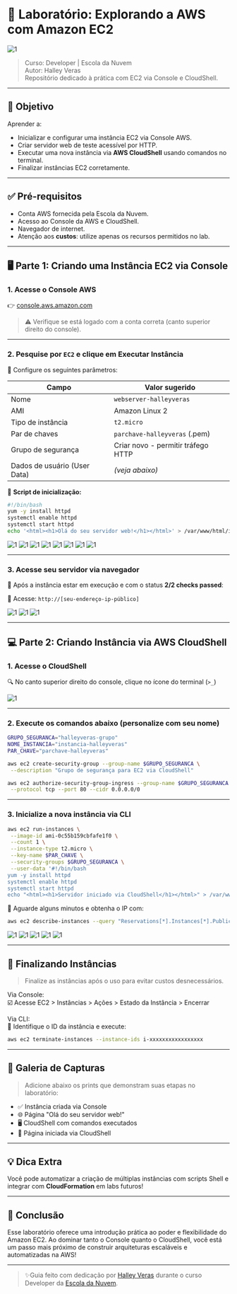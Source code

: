 # 🚀 Laboratório: Explorando a AWS com Amazon EC2

![1](https://raw.githubusercontent.com/HalleyVeras/aws-ec2-lab-developer-EDN/refs/heads/main/arquivos/ec2_Lab.jpg)

> Curso: Developer | Escola da Nuvem  
> Autor: Halley Veras  
> Repositório dedicado à prática com EC2 via Console e CloudShell.

---

## 📌 Objetivo

Aprender a:

- Inicializar e configurar uma instância EC2 via Console AWS.
- Criar servidor web de teste acessível por HTTP.
- Executar uma nova instância via **AWS CloudShell** usando comandos no terminal.
- Finalizar instâncias EC2 corretamente.

---

## ✅ Pré-requisitos

- Conta AWS fornecida pela Escola da Nuvem.
- Acesso ao Console da AWS e CloudShell.
- Navegador de internet.
- Atenção aos **custos**: utilize apenas os recursos permitidos no lab.

---

## 🖥️ Parte 1: Criando uma Instância EC2 via Console

### 1. Acesse o Console AWS
👉 [console.aws.amazon.com](https://console.aws.amazon.com)

> ⚠️ Verifique se está logado com a conta correta (canto superior direito do console).

---

### 2. Pesquise por `EC2` e clique em **Executar Instância**

🔧 Configure os seguintes parâmetros:

| Campo                        | Valor sugerido                      |
|-----------------------------|-------------------------------------|
| Nome                        | `webserver-halleyveras`            |
| AMI                         | Amazon Linux 2                      |
| Tipo de instância           | `t2.micro`                          |
| Par de chaves               | `parchave-halleyveras` (.pem)      |
| Grupo de segurança          | Criar novo - permitir tráfego HTTP |
| Dados de usuário (User Data)| *(veja abaixo)*                     |

📜 **Script de inicialização:**
```bash
#!/bin/bash
yum -y install httpd
systemctl enable httpd
systemctl start httpd
echo '<html><h1>Olá do seu servidor web!</h1></html>' > /var/www/html/index.html
```

![1](https://github.com/HalleyVeras/aws-ec2-lab-developer-EDN/blob/main/arquivos/2025-05-13_20-09.png?raw=true)
![1](https://github.com/HalleyVeras/aws-ec2-lab-developer-EDN/blob/main/arquivos/2025-05-13_20-10.png?raw=true)
![1](https://github.com/HalleyVeras/aws-ec2-lab-developer-EDN/blob/main/arquivos/2025-05-13_20-12.png?raw=true)
![1](https://github.com/HalleyVeras/aws-ec2-lab-developer-EDN/blob/main/arquivos/2025-05-13_20-14.png?raw=true)
![1](https://github.com/HalleyVeras/aws-ec2-lab-developer-EDN/blob/main/arquivos/2025-05-13_20-15.png?raw=true)
![1](https://github.com/HalleyVeras/aws-ec2-lab-developer-EDN/blob/main/arquivos/2025-05-13_20-16.png?raw=true)
![1](https://github.com/HalleyVeras/aws-ec2-lab-developer-EDN/blob/main/arquivos/2025-05-13_20-36.png?raw=true)
![1](https://github.com/HalleyVeras/aws-ec2-lab-developer-EDN/blob/main/arquivos/2025-05-13_20-36_2.png?raw=true)



---

### 3. Acesse seu servidor via navegador

📍 Após a instância estar em execução e com o status **2/2 checks passed**:

🔗 Acesse: `http://[seu-endereço-ip-público]`

![1](https://github.com/HalleyVeras/aws-ec2-lab-developer-EDN/blob/main/arquivos/2025-05-13_20-38.png?raw=true)
![1](https://github.com/HalleyVeras/aws-ec2-lab-developer-EDN/blob/main/arquivos/2025-05-13_20-44.png?raw=true)
![1](https://github.com/HalleyVeras/aws-ec2-lab-developer-EDN/blob/main/arquivos/2025-05-13_20-43.png?raw=true)

---

## 💻 Parte 2: Criando Instância via AWS CloudShell

### 1. Acesse o CloudShell

🔍 No canto superior direito do console, clique no ícone do terminal (`>_`)

![1](https://github.com/HalleyVeras/aws-ec2-lab-developer-EDN/blob/main/arquivos2/2025-05-13_21-10.png?raw=true)


---

### 2. Execute os comandos abaixo (personalize com seu nome)

```bash
GRUPO_SEGURANCA="halleyveras-grupo"
NOME_INSTANCIA="instancia-halleyveras"
PAR_CHAVE="parchave-halleyveras"
```

```bash
aws ec2 create-security-group --group-name $GRUPO_SEGURANCA \
 --description "Grupo de segurança para EC2 via CloudShell"
```

```bash
aws ec2 authorize-security-group-ingress --group-name $GRUPO_SEGURANCA \
 --protocol tcp --port 80 --cidr 0.0.0.0/0
```

---

### 3. Inicialize a nova instância via CLI

```bash
aws ec2 run-instances \
 --image-id ami-0c55b159cbfafe1f0 \
 --count 1 \
 --instance-type t2.micro \
 --key-name $PAR_CHAVE \
 --security-groups $GRUPO_SEGURANCA \
 --user-data '#!/bin/bash
yum -y install httpd
systemctl enable httpd
systemctl start httpd
echo "<html><h1>Servidor iniciado via CloudShell</h1></html>" > /var/www/html/index.html'
```

📌 Aguarde alguns minutos e obtenha o IP com:

```bash
aws ec2 describe-instances --query "Reservations[*].Instances[*].PublicIpAddress" --output text
```

![1](https://github.com/HalleyVeras/aws-ec2-lab-developer-EDN/blob/main/arquivos2/2025-05-13_21-11.png?raw=true)
![1](https://github.com/HalleyVeras/aws-ec2-lab-developer-EDN/blob/main/arquivos2/2025-05-13_21-11_1.png?raw=true)
![1](https://github.com/HalleyVeras/aws-ec2-lab-developer-EDN/blob/main/arquivos2/2025-05-13_21-35.png?raw=true)
![1](https://github.com/HalleyVeras/aws-ec2-lab-developer-EDN/blob/main/arquivos2/2025-05-14_13-56.png?raw=true)
![1](https://github.com/HalleyVeras/aws-ec2-lab-developer-EDN/blob/main/arquivos2/2025-05-18_15-18.png?raw=true)


---

## 🧹 Finalizando Instâncias

> Finalize as instâncias após o uso para evitar custos desnecessários.

Via Console:  
☑️ Acesse EC2 > Instâncias > Ações > Estado da Instância > Encerrar

Via CLI:  
🔻 Identifique o ID da instância e execute:
```bash
aws ec2 terminate-instances --instance-ids i-xxxxxxxxxxxxxxxxx
```

---

## 📸 Galeria de Capturas

> Adicione abaixo os prints que demonstram suas etapas no laboratório:

- ✅ Instância criada via Console
- 🌐 Página "Olá do seu servidor web!"
- 🖥️ CloudShell com comandos executados
- 🔗 Página iniciada via CloudShell

---

## 💡 Dica Extra

Você pode automatizar a criação de múltiplas instâncias com scripts Shell e integrar com **CloudFormation** em labs futuros!

---


## 🧠 Conclusão

Esse laboratório oferece uma introdução prática ao poder e flexibilidade do Amazon EC2. Ao dominar tanto o Console quanto o CloudShell, você está um passo mais próximo de construir arquiteturas escaláveis e automatizadas na AWS!

---

> ✨Guia feito com dedicação por [Halley Veras](https://github.com/halleyveras) durante o curso Developer da [Escola da Nuvem](https://escoladanuvem.org).
